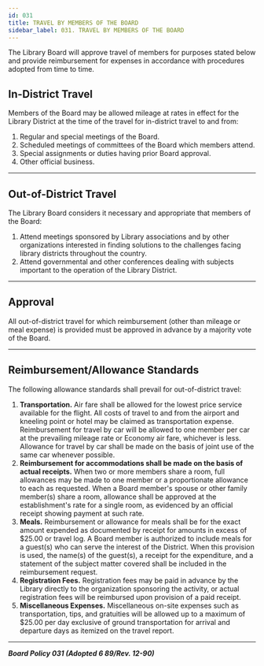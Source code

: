 ```yaml
---
id: 031
title: TRAVEL BY MEMBERS OF THE BOARD
sidebar_label: 031. TRAVEL BY MEMBERS OF THE BOARD
---
```


The Library Board will approve travel of members for purposes stated below and provide reimbursement for expenses in accordance with procedures adopted from time to time.

## In-District Travel 
Members of the Board may be allowed mileage at rates in effect for the Library District at the time of the travel for in-district travel to and from:
1. Regular and special meetings of the Board.
2. Scheduled meetings of committees of the Board which members attend.
3. Special assignments or duties having prior Board approval.
4. Other official business.

---
## Out-of-District Travel
The Library Board considers it necessary and appropriate that members of the Board:
1. Attend meetings sponsored by Library associations and by other organizations interested in finding solutions to the challenges facing library districts throughout the country.
2. Attend governmental and other conferences dealing with subjects important to the operation of the Library District.

---
## Approval 
All out-of-district travel for which reimbursement (other than mileage or meal expense) is provided must be approved in advance by a majority vote of the Board.

---
## Reimbursement/Allowance Standards
The following allowance standards shall prevail for out-of-district travel:
1. **Transportation.** Air fare shall be allowed for the lowest price service available for the flight. All costs of travel to and from the airport and kneeling point or hotel may be claimed as transportation expense. Reimbursement for travel by car will be allowed to one member per car at the prevailing mileage rate or Economy air fare, whichever is less. Allowance for travel by car shall be made on the basis of joint use of the same car whenever possible.
2. **Reimbursement for accommodations shall be made on the basis of actual receipts.** When two or more members share a room, full allowances may be made to one member or a proportionate allowance to each as requested. When a Board member's spouse or other family member(s) share a room, allowance shall be approved at the establishment's rate for a single room, as evidenced by an official receipt showing payment at such rate.
3. **Meals.** Reimbursement or allowance for meals shall be for the exact amount expended as documented by receipt for amounts in excess of $25.00 or travel log. A Board member is authorized to include meals for a guest(s) who can serve the interest of the District. When this provision is used, the name(s) of the guest(s), a receipt for the expenditure, and a statement of the subject matter covered shall be included in the reimbursement request.
4. **Registration Fees.** Registration fees may be paid in advance by the Library directly to the organization sponsoring the activity, or actual registration fees will be reimbursed upon provision of a paid receipt.
5. **Miscellaneous Expenses.** Miscellaneous on-site expenses such as transportation, tips, and gratuities will be allowed up to a maximum of $25.00 per day exclusive of ground transportation for arrival and departure days as itemized on the travel report.

---

**_Board Policy 031 (Adopted 6 89/Rev. 12-90)_**